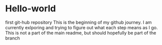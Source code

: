 # Hello-world
first git-hub repository
This is the beginning of my github journey.
I am currently exlporing and trying to figure out what each step means as I go.
This is not a part of the main readme, but should hopefully be part of the branch
